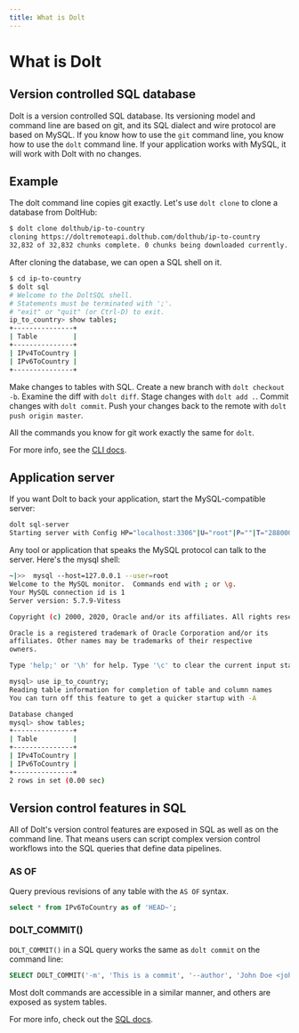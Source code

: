 ```yaml
---
title: What is Dolt
---
```


# What is Dolt

## Version controlled SQL database

Dolt is a version controlled SQL database. Its versioning model and
command line are based on git, and its SQL dialect and wire protocol
are based on MySQL. If you know how to use the `git` command line, you
know how to use the `dolt` command line. If your application works
with MySQL, it will work with Dolt with no changes.

## Example

The dolt command line copies git exactly. Let's use `dolt clone` to
clone a database from DoltHub:

```bash
$ dolt clone dolthub/ip-to-country
cloning https://doltremoteapi.dolthub.com/dolthub/ip-to-country
32,832 of 32,832 chunks complete. 0 chunks being downloaded currently.
```

After cloning the database, we can open a SQL shell on it.

```bash
$ cd ip-to-country
$ dolt sql
# Welcome to the DoltSQL shell.
# Statements must be terminated with ';'.
# "exit" or "quit" (or Ctrl-D) to exit.
ip_to_country> show tables;
+---------------+
| Table         |
+---------------+
| IPv4ToCountry |
| IPv6ToCountry |
+---------------+
```

Make changes to tables with SQL. Create a new branch with `dolt
checkout -b`. Examine the diff with `dolt diff`. Stage changes with
`dolt add .`. Commit changes with `dolt commit`. Push your changes back to the remote with `dolt push origin master`. 

All the commands you know for git work exactly the same for `dolt`.

For more info, see the [CLI docs](../interfaces/cli.md).

## Application server

If you want Dolt to back your application, start the MySQL-compatible
server:

```bash
dolt sql-server
Starting server with Config HP="localhost:3306"|U="root"|P=""|T="28800000"|R="false"|L="info"
```

Any tool or application that speaks the MySQL protocol can talk to the
server. Here's the mysql shell:

```bash
~|>>  mysql --host=127.0.0.1 --user=root
Welcome to the MySQL monitor.  Commands end with ; or \g.
Your MySQL connection id is 1
Server version: 5.7.9-Vitess

Copyright (c) 2000, 2020, Oracle and/or its affiliates. All rights reserved.

Oracle is a registered trademark of Oracle Corporation and/or its
affiliates. Other names may be trademarks of their respective
owners.

Type 'help;' or '\h' for help. Type '\c' to clear the current input statement.

mysql> use ip_to_country;
Reading table information for completion of table and column names
You can turn off this feature to get a quicker startup with -A

Database changed
mysql> show tables;
+---------------+
| Table         |
+---------------+
| IPv4ToCountry |
| IPv6ToCountry |
+---------------+
2 rows in set (0.00 sec)
```

## Version control features in SQL

All of Dolt's version control features are exposed in SQL as well as
on the command line. That means users can script complex version
control workflows into the SQL queries that define data pipelines.

### AS OF

Query previous revisions of any table with the `AS OF` syntax.

```sql
select * from IPv6ToCountry as of 'HEAD~';
```

### DOLT\_COMMIT()

`DOLT_COMMIT()` in a SQL query works the same as `dolt commit` on the
command line:

```sql
SELECT DOLT_COMMIT('-m', 'This is a commit', '--author', 'John Doe <johndoe@example.com>');
```

Most dolt commands are accessible in a similar manner, and others are
exposed as system tables.

For more info, check out the [SQL docs](../interfaces/sql/README.md).
